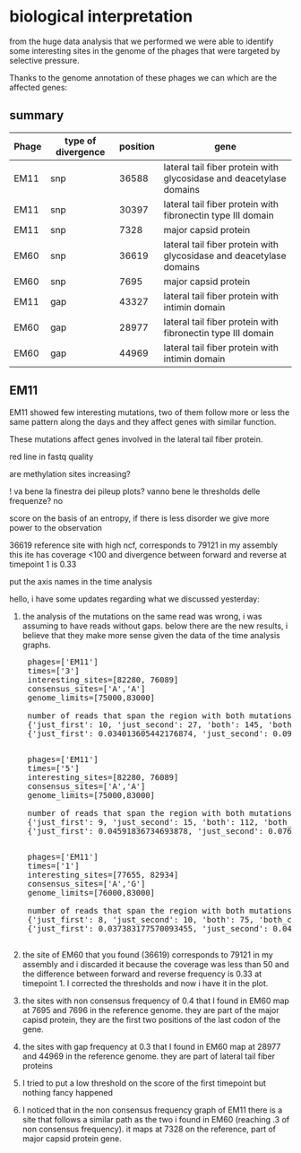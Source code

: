 # biological interpretation

from the huge data analysis that we performed we were able to identify some interesting sites in the genome of the phages that were targeted by selective pressure.

Thanks to the genome annotation of these phages we can which are the affected genes:

## summary

| Phage  | type of divergence | position | gene                                                                |
| ------ | ------------------ | -------- | ------------------------------------------------------------------- |
| EM11   | snp                | 36588    | lateral tail fiber protein with glycosidase and deacetylase domains |
| EM11   | snp                | 30397    | lateral tail fiber protein with fibronectin type III domain         |
| EM11   | snp                | 7328     | major capsid protein                                                |
| EM60   | snp                | 36619    | lateral tail fiber protein with glycosidase and deacetylase domains |
| EM60   | snp                | 7695     | major capsid protein                                                |
| EM11   | gap                | 43327    | lateral tail fiber protein with intimin domain                      |
| EM60   | gap                | 28977    | lateral tail fiber protein with fibronectin type III domain         |
| EM60   | gap                | 44969    | lateral tail fiber protein with intimin domain                      |

## EM11

EM11 showed few interesting mutations, two of them follow more or less the same pattern along the days and they affect genes with similar function.

These mutations affect genes involved in the lateral tail fiber protein.




















red line in fastq quality

are methylation sites increasing?

! va bene la finestra dei pileup plots? 
vanno bene le thresholds delle frequenze? no

score on the basis of an entropy, if there is less disorder we give more power to the observation


36619 reference site with high ncf, corresponds to 79121 in my assembly
this ite has coverage <100 and divergence between forward and reverse at timepoint 1 is 0.33

put the axis names in the time analysis

hello, i have some updates regarding what we discussed yesterday:

1. the analysis of the mutations on the same read was wrong, i was assuming to have reads without gaps. below there are the new results, i believe that they make more sense given the data of the time analysis graphs.
    <pre>
    phages=['EM11']
    times=['3']
    interesting_sites=[82280, 76089]
    consensus_sites=['A','A']
    genome_limits=[75000,83000]

    number of reads that span the region with both mutations: 294
    {'just_first': 10, 'just_second': 27, 'both': 145, 'both_consensus': 112}
    {'just_first': 0.034013605442176874, 'just_second': 0.09183673469387756, 'both': 0.4931972789115646, 'both_consensus': 0.38095238095238093}
    </pre>
    <pre>
    phages=['EM11']
    times=['5']
    interesting_sites=[82280, 76089]
    consensus_sites=['A','A']
    genome_limits=[75000,83000]

    number of reads that span the region with both mutations: 196
    {'just_first': 9, 'just_second': 15, 'both': 112, 'both_consensus': 60}
    {'just_first': 0.04591836734693878, 'just_second': 0.07653061224489796, 'both': 0.5714285714285714, 'both_consensus': 0.30612244897959184}
    </pre>
    <pre>
    phages=['EM11']
    times=['1']
    interesting_sites=[77655, 82934]
    consensus_sites=['A','G']
    genome_limits=[76000,83000]

    number of reads that span the region with both mutations: 214
    {'just_first': 8, 'just_second': 10, 'both': 75, 'both_consensus': 121}
    {'just_first': 0.037383177570093455, 'just_second': 0.04672897196261682, 'both': 0.35046728971962615, 'both_consensus': 0.5654205607476636}
    </pre>

2. the site of EM60 that you found (36619) corresponds to 79121 in my assembly and i discarded it because the coverage was less than 50 and the difference between forward and reverse frequency is 0.33 at timepoint 1. I corrected the thresholds and now i have it in the plot.

3. the sites with non consensus frequency of 0.4 that I found in EM60 map at 7695 and 7696 in the reference genome. they are part of the major capisd protein, they are the first two positions of the last codon of the gene.

4. the sites with gap frequency at 0.3 that I found in EM60 map at 28977 and 44969 in the reference genome. they are part of lateral tail fiber proteins

5. I tried to put a low threshold on the score of the first timepoint but nothing fancy happened

6. I noticed that in the non consensus frequency graph of EM11 there is a site that follows a similar path as the two i found in EM60 (reaching .3 of non consensus frequency). it maps at 7328 on the reference, part of major capsid protein gene.